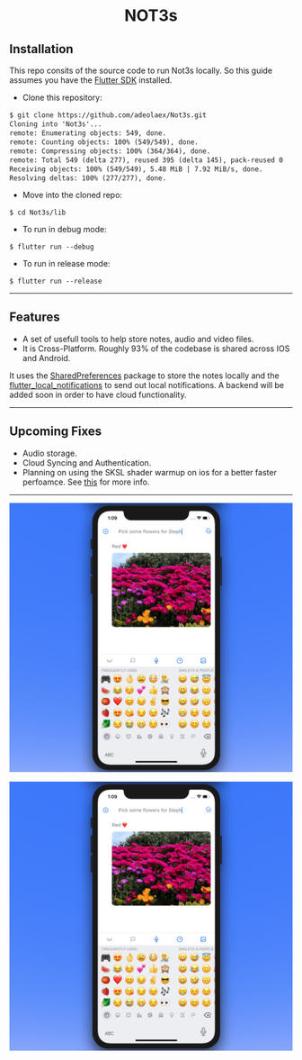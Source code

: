 <h1 align="center">NOT3s</h1>




## Installation

This repo consits of the source code to run Not3s locally.
So this guide assumes you have the [Flutter SDK](https://flutter.dev/docs/get-started/install) installed.


- Clone this repository:

```console
$ git clone https://github.com/adeolaex/Not3s.git
Cloning into 'Not3s'...
remote: Enumerating objects: 549, done.
remote: Counting objects: 100% (549/549), done.
remote: Compressing objects: 100% (364/364), done.
remote: Total 549 (delta 277), reused 395 (delta 145), pack-reused 0
Receiving objects: 100% (549/549), 5.48 MiB | 7.92 MiB/s, done.
Resolving deltas: 100% (277/277), done.
```
- Move into the cloned repo:

```console
$ cd Not3s/lib
```

- To run in debug mode:

```console
$ flutter run --debug
```

- To run in release mode:

```console
$ flutter run --release
```

---

## Features

* A set of usefull tools to help store notes, audio and video files.
* It is Cross-Platform. Roughly 93% of the codebase is shared across IOS and Android.


It uses the [SharedPreferences](https://pub.dev/packages/shared_preferences) package to store the notes locally and the [flutter_local_notifications](https://pub.dev/packages/flutter_local_notifications) to send out local notifications. A backend will be added soon in order to have cloud functionality.



---

## Upcoming Fixes

* Audio storage.
* Cloud Syncing and Authentication.
* Planning on using the SKSL shader warmup on ios for a better faster perfoamce. See [this](https://github.com/flutter/flutter/issues/61450) for more info.


---

![](markdownImage2.png)





![Text](markdownImage2.png)





[website]: https://github.com/flutter/flutter/issues/61045
